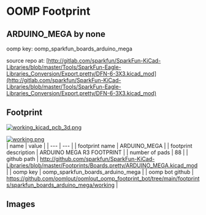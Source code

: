 # OOMP Footprint  
## ARDUINO_MEGA  by none  
  
oomp key: oomp_sparkfun_boards_arduino_mega  
  
source repo at: [http://gitlab.com/sparkfun/SparkFun-KiCad-Libraries/blob/master/Tools/SparkFun-Eagle-Libraries_Conversion/Export.pretty/DFN-6-3X3.kicad_mod](http://gitlab.com/sparkfun/SparkFun-KiCad-Libraries/blob/master/Tools/SparkFun-Eagle-Libraries_Conversion/Export.pretty/DFN-6-3X3.kicad_mod)  
## Footprint  
  
[![working_kicad_pcb_3d.png](working_kicad_pcb_3d_600.png)](working_kicad_pcb_3d.png)  
  
[![working.png](working_600.png)](working.png)  
| name | value | 
| --- | --- | 
| footprint name | ARDUINO_MEGA | 
| footprint description | ARDUINO MEGA R3 FOOTPRINT | 
| number of pads | 88 | 
| github path | http://github.com/sparkfun/SparkFun-KiCad-Libraries/blob/master/Footprints/Boards.pretty/ARDUINO_MEGA.kicad_mod | 
| oomp key | oomp_sparkfun_boards_arduino_mega | 
| oomp bot github | https://github.com/oomlout/oomlout_oomp_footprint_bot/tree/main/footprints/sparkfun_boards_arduino_mega/working | 
## Images  
